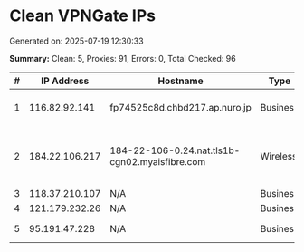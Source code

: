 # Clean VPNGate IPs
Generated on: 2025-07-19 12:30:33

**Summary:** Clean: 5, Proxies: 91, Errors: 0, Total Checked: 96

| # | IP Address | Hostname | Type | Country | Provider |
|---|------------|----------|------|---------|----------|
| 1 | 116.82.92.141 | fp74525c8d.chbd217.ap.nuro.jp | Business | JP | Sony Network Communications Inc. |
| 2 | 184.22.106.217 | 184-22-106-0.24.nat.tls1b-cgn02.myaisfibre.com | Wireless | TH | ADVANCED WIRELESS NETWORK COMPANY LIMITED |
| 3 | 118.37.210.107 | N/A | Business | KR | Korea Telecom |
| 4 | 121.179.232.26 | N/A | Business | KR | Korea Telecom |
| 5 | 95.191.47.228 | N/A | Business | RU | PJSC Rostelecom |
